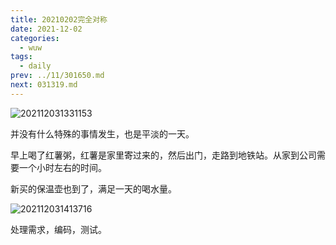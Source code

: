 ```yaml
---
title: 20210202完全对称
date: 2021-12-02
categories:
  - wuw
tags:
  - daily
prev: ../11/301650.md
next: 031319.md
---
```


![202112031331153](https://cdn.jsdelivr.net/gh/qbmzc/images/2021/202112031331153.png)

<!-- more -->

并没有什么特殊的事情发生，也是平淡的一天。

早上喝了红薯粥，红薯是家里寄过来的，然后出门，走路到地铁站。从家到公司需要一个小时左右的时间。

新买的保温壶也到了，满足一天的喝水量。

![202112031413716](https://cdn.jsdelivr.net/gh/qbmzc/images/2021/202112031413716.png)

处理需求，编码，测试。



